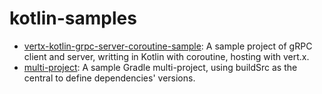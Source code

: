 # kotlin-samples

* [vertx-kotlin-grpc-server-coroutine-sample](vertx-kotlin-grpc-server-coroutine-sample): A sample project of gRPC client and server, writting in Kotlin with coroutine, hosting with vert.x.
* [multi-project](multi-project): A sample Gradle multi-project, using buildSrc as the central to define dependencies' versions.
